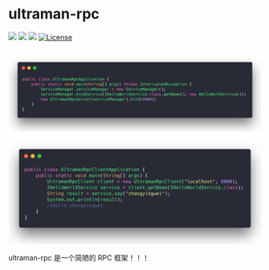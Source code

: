 # ultraman-rpc

[![](https://travis-ci.org/zhangyingwei/ultraman-rpc.svg?branch=master)](https://travis-ci.org/zhangyingwei/ultraman-rpc)
[![](https://img.shields.io/badge/language-java-orange.svg)]()
[![](https://img.shields.io/badge/jdk-1.8-green.svg)]()
[![License](http://img.shields.io/:license-MIT-blue.svg)](https://mit-license.org/)

![userver](doc/images/userver.png)
![uclient](doc/images/uclient.png)

ultraman-rpc 是一个简陋的 RPC 框架！！！